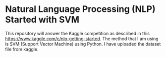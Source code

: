 # Natural Language Processing (NLP) Started with SVM
This repository will answer the Kaggle competition as described in this https://www.kaggle.com/c/nlp-getting-started. The method that I am using is SVM (Support Vector Machine) using Python. I have uploaded the dataset file from kaggle. 
